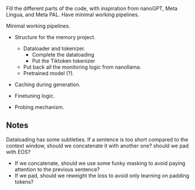 Fill the different parts of the code, with inspiration from nanoGPT, Meta Lingua, and Meta PAL.
Have minimal working pipelines.


Minimal working pipelines.


- Structure for the memory project.
	- Dataloader and tokenizer.
		- Complete the dataloading
		- Put the Tiktoken tokenizer
	- Put back all the monitoring logic from nanollama.
	- Pretrained model (?).
	
- Caching during generation.

- Finetuning logic.

- Probing mechanism.


## Notes
Dataloading has some subtleties.
If a sentence is too short compared to the context window, should we concatenate it with another one? should we pad with EOS?
- If we concatenate, should we use some funky masking to avoid paying attention to the previous sentence?
- If we pad, should we reweight the loss to avoid only learning on padding tokens?